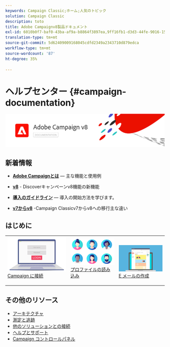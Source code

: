 ```yaml
---
keywords: Campaign Classic;ホーム;人気のトピック
solution: Campaign Classic
description: toto
title: Adobe Campaignv8製品ドキュメント
exl-id: 6010b0f7-baf0-43ba-af9a-b8864f3897ea,9ff16fb1-d3d3-44fe-9016-15abffdbc74e
translation-type: tm+mt
source-git-commit: 5d62409009168045cdfd2349a2343710d879edca
workflow-type: tm+mt
source-wordcount: '87'
ht-degree: 35%

---
```


# ヘルプセンター {#campaign-documentation}

![](assets/banner-documentationv8.png)

## 新着情報

* **[Adobe Campaignとは](start/get-started.md)**  — 主な機能と使用例

* **[v8](start/whats-new.md)**  - Discoverキャンペーンv8機能の新機能

* **[導入のガイドライン](start/implement.md)**   — 導入の開始方法を学びます。

* **[v7からv8](start/capability-matrix.md)** -Campaign Classicv7からv8への移行主な違い

## はじめに

<table>
<tr>
  <td valign="bottom">
    <a href="start/connect.md">
      <img alt="接続" src="start/assets/do-not-localize/login.jpeg"/>
    </a>
    <div>
    <a href="start/connect.md">Campaign に接続</a>
    </div>
    <br>
  </td>

<td valign="bottom">
      <a href="start/import.md">
       <img alt="インポート" src="start/assets/do-not-localize/profiles.jpeg" />
       </a>
    <div><a href="start/import.md">プロファイルの読み込み</a>
    </div>
    <br>
  </td>
  <td valign="bottom">
    <a href="start/create-message.md">
      <img alt="E メール" src="start/assets/do-not-localize/email-design.jpeg" />
    </a>
    <div>
    <a href="start/create-message.md">E メールの作成</a>
    </div>
    <br>
  </td>
</tr>
</table>

## その他のリソース

* [アーキテクチャ](dev/architecture.md)
* [測定と追跡](start/reporting.md)
* [他のソリューションとの接続](connect/integration.md)
* [ヘルプとサポート](start/support.md)
* [Campaign コントロールパネル](https://experienceleague.adobe.com/docs/control-panel/using/control-panel-home.html?lang=ja)
